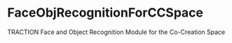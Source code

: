 # FaceObjRecognitionForCCSpace
TRACTION Face and Object Recognition Module for the Co-Creation Space
